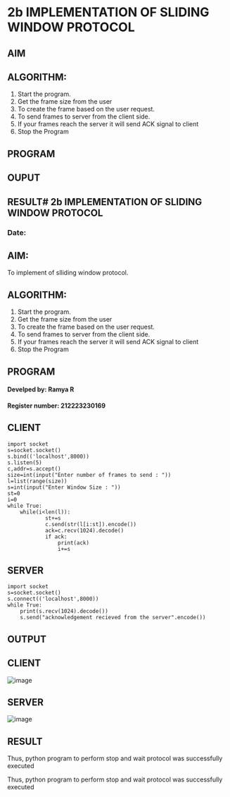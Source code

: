 # 2b IMPLEMENTATION OF SLIDING WINDOW PROTOCOL
## AIM
## ALGORITHM:
1. Start the program.
2. Get the frame size from the user
3. To create the frame based on the user request.
4. To send frames to server from the client side.
5. If your frames reach the server it will send ACK signal to client
6. Stop the Program
## PROGRAM
## OUPUT
## RESULT# 2b IMPLEMENTATION OF SLIDING WINDOW PROTOCOL
### Date:
## AIM:
To implement of slliding window protocol.
## ALGORITHM:
1. Start the program.
2. Get the frame size from the user
3. To create the frame based on the user request.
4. To send frames to server from the client side.
5. If your frames reach the server it will send ACK signal to client
6. Stop the Program
## PROGRAM
#### Develped by: Ramya R
#### Register number: 212223230169
## CLIENT
```
import socket 
s=socket.socket() 
s.bind(('localhost',8000)) 
s.listen(5) 
c,addr=s.accept() 
size=int(input("Enter number of frames to send : ")) 
l=list(range(size)) 
s=int(input("Enter Window Size : ")) 
st=0 
i=0 
while True: 
    while(i<len(l)): 
            st+=s 
            c.send(str(l[i:st]).encode()) 
            ack=c.recv(1024).decode() 
            if ack: 
                print(ack) 
                i+=s
```
## SERVER
```
import socket 
s=socket.socket() 
s.connect(('localhost',8000))  
while True:    
    print(s.recv(1024).decode()) 
    s.send("acknowledgement recieved from the server".encode())
```


## OUTPUT
## CLIENT
![image](https://github.com/user-attachments/assets/78b494b9-34f2-4b70-8cfe-e42a7c90791c)

## SERVER
![image](https://github.com/user-attachments/assets/c880a390-39b0-4433-b3af-ec1f2cd8acb8)

## RESULT
Thus, python program to perform stop and wait protocol was successfully executed

Thus, python program to perform stop and wait protocol was successfully executed
